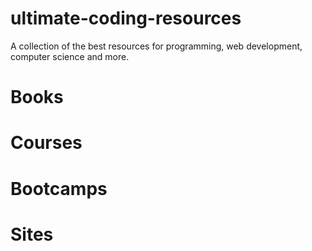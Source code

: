 # ultimate-coding-resources
A collection of the best resources for programming, web development, computer science and more.

# Books

# Courses

# Bootcamps

# Sites
